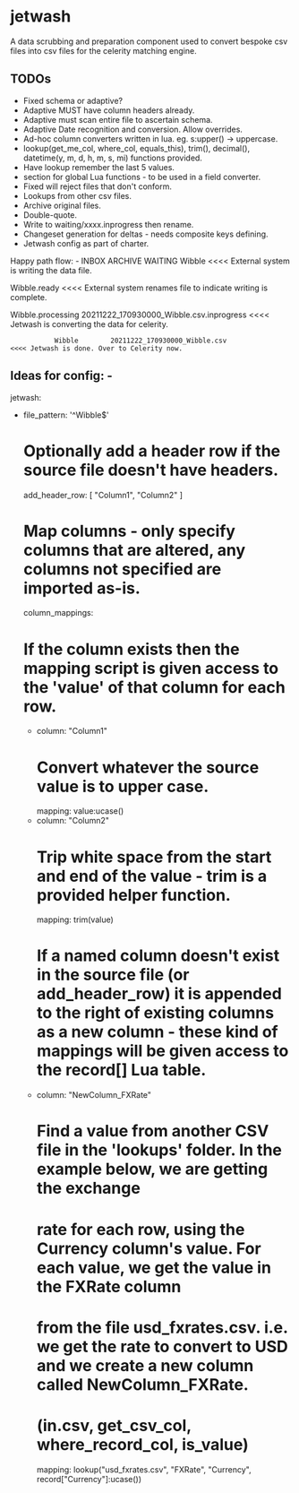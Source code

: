 # jetwash
A data scrubbing and preparation component used to convert bespoke csv files into csv files for the celerity matching engine.

## TODOs
- Fixed schema or adaptive?
- Adaptive MUST have column headers already.
- Adaptive must scan entire file to ascertain schema.
- Adaptive Date recognition and conversion. Allow overrides.
- Ad-hoc column converters written in lua. eg.   s:upper() -> uppercase.
- lookup(get_me_col, where_col, equals_this), trim(), decimal(), datetime(y, m, d, h, m, s, mi) functions provided.
- Have lookup remember the last 5 values.
- section for global Lua functions - to be used in a field converter.
- Fixed will reject files that don't conform.
- Lookups from other csv files.
- Archive original files.
- Double-quote.
- Write to waiting/xxxx.inprogress then rename.
- Changeset generation for deltas - needs composite keys defining.
- Jetwash config as part of charter.

Happy path flow: -
INBOX          ARCHIVE       WAITING
Wibble                                                                    <<<< External system is writing the data file.

Wibble.ready                                                              <<<< External system renames file to indicate writing is complete.

Wibble.processing            20211222_170930000_Wibble.csv.inprogress     <<<< Jetwash is converting the data for celerity.

               Wibble        20211222_170930000_Wibble.csv                <<<< Jetwash is done. Over to Celerity now.


Ideas for config: -
---
jetwash:
  - file_pattern: '^Wibble$'
    # Optionally add a header row if the source file doesn't have headers.
    add_header_row: [ "Column1", "Column2" ]
    # Map columns - only specify columns that are altered, any columns not specified are imported as-is.
    column_mappings:
       # If the column exists then the mapping script is given access to the 'value' of that column for each row.
     - column: "Column1"
       # Convert whatever the source value is to upper case.
       mapping: value:ucase()
     - column: "Column2"
       # Trip white space from the start and end of the value - trim is a provided helper function.
       mapping: trim(value)
       # If a named column doesn't exist in the source file (or add_header_row) it is appended to the right of existing columns as a new column - these kind of mappings will be given access to the record[] Lua table.
     - column: "NewColumn_FXRate"
       # Find a value from another CSV file in the 'lookups' folder. In the example below, we are getting the exchange
       # rate for each row, using the Currency column's value. For each value, we get the value in the FXRate column
       # from the file usd_fxrates.csv. i.e. we get the rate to convert to USD and we create a new column called NewColumn_FXRate.
       # (in.csv, get_csv_col, where_record_col, is_value)
       mapping: lookup("usd_fxrates.csv", "FXRate", "Currency", record["Currency"]:ucase())
